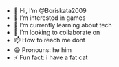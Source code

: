 - 👋 Hi, I’m @Boriskata2009
- 👀 I’m interested in games
- 🌱 I’m currently learning about tech
- 💞️ I’m looking to collaborate on 
- 📫 How to reach me dont
- 😄 Pronouns: he him
- ⚡ Fun fact: i have a fat cat

<!---
Boriskata2009/Boriskata2009 is a ✨ special ✨ repository because its `README.md` (this file) appears on your GitHub profile.
You can click the Preview link to take a look at your changes.
--->
